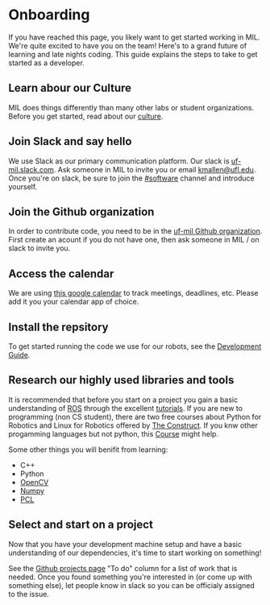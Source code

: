 # Onboarding
If you have reached this page, you likely want to get started working in MIL.
We're quite excited to have you on the team! Here's to a grand future
of learning and late nights coding. This guide explains the steps
to take to get started as a developer.

## Learn abour our Culture
MIL does things differently than many other labs or student organizations.
Before you get started, read about our [culture](/docs/culture).

## Join Slack and say hello
We use Slack as our primary communication platform. Our slack is [uf-mil.slack.com](https://uf-mil.slack.com). Ask someone in MIL to invite you or email kmallen@ufl.edu.
Once you're on slack, be sure to join the [#software](https://uf-mil.slack.com/messages/C6UQUU78Q) channel and introduce yourself.

## Join the Github organization
In order to contribute code, you need to be in the [uf-mil Github organization](https://github.com/uf-mil). First create an acount if you do not have one, then ask someone in MIL / on slack to invite you.

## Access the calendar
We are using [this google calendar](https://calendar.google.com/calendar?cid=ajlwYjJhaGJjaXZtb2gzaTg3MTkzNGYyODhAZ3JvdXAuY2FsZW5kYXIuZ29vZ2xlLmNvbQ) to track meetings, deadlines, etc. Please add it you
your calendar app of choice.

## Install the repsitory
To get started running the code we use for our robots, see the [Development Guide](/docs/development/development_guide).

## Research our highly used libraries and tools
It is recommended that before you start on a project you gain a basic understanding of [ROS](https://www.ros.org/) through the excellent [tutorials](http://wiki.ros.org/ROS/Tutorials). If you are new to programming (non CS student), there are two free courses about Python for Robotics and Linux for Robotics offered by [The Construct](https://www.theconstructsim.com/intro-to-robot-programming-ros-learning-path/). If you knw other progamming languages but not python, this [Course](https://dabeaz-course.github.io/practical-python/Notes/01_Introduction/01_Python.html) might help. 

Some other things you will benifit from learning:

* C++
* Python
* [OpenCV](https://opencv.org/)
* [Numpy](https://numpy.org/)
* [PCL](http://pointclouds.org/)

## Select and start on a project
Now that you have your development machine setup and have a basic understanding of our dependencies, it's time to start working on something!

See the [Github projects page](https://github.com/orgs/uf-mil/projects/2) "To do" column for a list of work that is needed.
Once you found something you're interested in (or come up with something else), let people know in slack so you can be officialy assigned to the issue.
